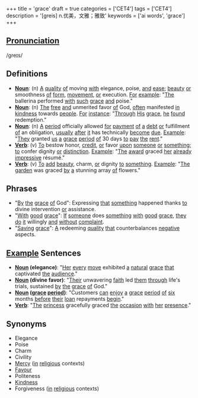 +++
title = 'grace'
draft = true
categories = ['CET4']
tags = ['CET4']
description = '[greis] n.优美，文雅；雅致'
keywords = ['ai words', 'grace']
+++

## [Pronunciation](/en/post/pronunciation/)
/ɡreɪs/

## Definitions
- **[Noun](/en/post/noun/)**: (n) [A](/en/post/a/) [quality](/en/post/quality/) [of](/en/post/of/) moving [with](/en/post/with/) elegance, poise, [and](/en/post/and/) [ease](/en/post/ease/); [beauty](/en/post/beauty/) [or](/en/post/or/) smoothness [of](/en/post/of/) [form](/en/post/form/), [movement](/en/post/movement/), [or](/en/post/or/) execution. [For](/en/post/for/) [example](/en/post/example/): "[The](/en/post/the/) ballerina performed [with](/en/post/with/) [such](/en/post/such/) [grace](/en/post/grace/) [and](/en/post/and/) poise."
- **[Noun](/en/post/noun/)**: (n) [The](/en/post/the/) [free](/en/post/free/) [and](/en/post/and/) unmerited favor [of](/en/post/of/) God, [often](/en/post/often/) manifested [in](/en/post/in/) [kindness](/en/post/kindness/) towards [people](/en/post/people/). [For](/en/post/for/) [instance](/en/post/instance/): "[Through](/en/post/through/) [His](/en/post/his/) [grace](/en/post/grace/), [he](/en/post/he/) [found](/en/post/found/) redemption."
- **[Noun](/en/post/noun/)**: (n) [A](/en/post/a/) [period](/en/post/period/) officially allowed [for](/en/post/for/) [payment](/en/post/payment/) [of](/en/post/of/) [a](/en/post/a/) [debt](/en/post/debt/) [or](/en/post/or/) fulfillment [of](/en/post/of/) an obligation, [usually](/en/post/usually/) [after](/en/post/after/) [it](/en/post/it/) has technically [become](/en/post/become/) [due](/en/post/due/). [Example](/en/post/example/): "[They](/en/post/they/) granted [us](/en/post/us/) [a](/en/post/a/) [grace](/en/post/grace/) [period](/en/post/period/) [of](/en/post/of/) 30 days [to](/en/post/to/) [pay](/en/post/pay/) [the](/en/post/the/) [rent](/en/post/rent/)."
- **[Verb](/en/post/verb/)**: (v) [To](/en/post/to/) bestow honor, [credit](/en/post/credit/), [or](/en/post/or/) favor [upon](/en/post/upon/) [someone](/en/post/someone/) [or](/en/post/or/) [something](/en/post/something/); [to](/en/post/to/) confer dignity [or](/en/post/or/) [distinction](/en/post/distinction/). [Example](/en/post/example/): "[The](/en/post/the/) [award](/en/post/award/) graced [her](/en/post/her/) [already](/en/post/already/) [impressive](/en/post/impressive/) résumé."
- **[Verb](/en/post/verb/)**: (v) [To](/en/post/to/) [add](/en/post/add/) [beauty](/en/post/beauty/), charm, [or](/en/post/or/) dignity [to](/en/post/to/) [something](/en/post/something/). [Example](/en/post/example/): "[The](/en/post/the/) [garden](/en/post/garden/) was graced [by](/en/post/by/) [a](/en/post/a/) stunning array [of](/en/post/of/) flowers."
  
## Phrases
- "[By](/en/post/by/) [the](/en/post/the/) [grace](/en/post/grace/) [of](/en/post/of/) God": Expressing [that](/en/post/that/) [something](/en/post/something/) happened thanks [to](/en/post/to/) divine intervention [or](/en/post/or/) assistance.
- "[With](/en/post/with/) [good](/en/post/good/) [grace](/en/post/grace/)": [If](/en/post/if/) [someone](/en/post/someone/) does [something](/en/post/something/) [with](/en/post/with/) [good](/en/post/good/) [grace](/en/post/grace/), [they](/en/post/they/) [do](/en/post/do/) [it](/en/post/it/) willingly [and](/en/post/and/) [without](/en/post/without/) [complaint](/en/post/complaint/).
- "[Saving](/en/post/saving/) [grace](/en/post/grace/)": [A](/en/post/a/) redeeming [quality](/en/post/quality/) [that](/en/post/that/) counterbalances [negative](/en/post/negative/) aspects.

## [Example](/en/post/example/) Sentences
- **[Noun](/en/post/noun/) (elegance)**: "[Her](/en/post/her/) [every](/en/post/every/) [move](/en/post/move/) exhibited [a](/en/post/a/) [natural](/en/post/natural/) [grace](/en/post/grace/) [that](/en/post/that/) captivated [the](/en/post/the/) [audience](/en/post/audience/)."
- **[Noun](/en/post/noun/) (divine favor)**: "[Their](/en/post/their/) unwavering [faith](/en/post/faith/) led [them](/en/post/them/) [through](/en/post/through/) life's trials, sustained [by](/en/post/by/) [the](/en/post/the/) [grace](/en/post/grace/) [of](/en/post/of/) God."
- **[Noun](/en/post/noun/) ([grace](/en/post/grace/) [period](/en/post/period/))**: "Customers [can](/en/post/can/) [enjoy](/en/post/enjoy/) [a](/en/post/a/) [grace](/en/post/grace/) [period](/en/post/period/) [of](/en/post/of/) [six](/en/post/six/) months [before](/en/post/before/) [their](/en/post/their/) [loan](/en/post/loan/) repayments [begin](/en/post/begin/)."
- **[Verb](/en/post/verb/)**: "[The](/en/post/the/) [princess](/en/post/princess/) gracefully graced [the](/en/post/the/) [occasion](/en/post/occasion/) [with](/en/post/with/) [her](/en/post/her/) [presence](/en/post/presence/)."

## Synonyms
- Elegance
- Poise
- Charm
- Civility
- [Mercy](/en/post/mercy/) ([in](/en/post/in/) [religious](/en/post/religious/) contexts)
- [Favour](/en/post/favour/)
- Politeness
- [Kindness](/en/post/kindness/)
- Forgiveness ([in](/en/post/in/) [religious](/en/post/religious/) contexts)
